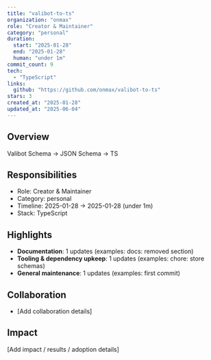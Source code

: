 ```yaml
---
title: "valibot-to-ts"
organization: "onmax"
role: "Creator & Maintainer"
category: "personal"
duration:
  start: "2025-01-28"
  end: "2025-01-28"
  human: "under 1m"
commit_count: 9
tech:
  - "TypeScript"
links:
  github: "https://github.com/onmax/valibot-to-ts"
stars: 3
created_at: "2025-01-28"
updated_at: "2025-06-04"
---
```

## Overview
Valibot Schema -> JSON Schema -> TS

## Responsibilities
- Role: Creator & Maintainer
- Category: personal
- Timeline: 2025-01-28 -> 2025-01-28 (under 1m)
- Stack: TypeScript

## Highlights
- **Documentation**: 1 updates (examples: docs: removed section)
- **Tooling & dependency upkeep**: 1 updates (examples: chore: store schemas)
- **General maintenance**: 1 updates (examples: first commit)

## Collaboration
- [Add collaboration details]

## Impact
[Add impact / results / adoption details]
